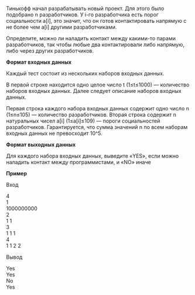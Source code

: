 Тинькофф начал разрабатывать новый проект. Для этого было подобрано n разработчиков. У i-го разработчика есть порог социальности a[i], это значит, что он готов контактировать напрямую с не более чем a[i] другими разработчиками.

Определите, можно ли наладить контакт между какими-то парами разработчиков, так чтобы любые два контактировали либо напрямую, либо через других разработчиков.

**Формат входных данных**

Каждый тест состоит из нескольких наборов входных данных.

В первой строке находится одно целое число t (1≤t≤1000) — количество наборов входных данных. Далее следует описание наборов входных данных.

Первая строка каждого набора входных данных содержит одно число n (1≤n≤105) — количество разработчиков. Вторая строка содержит n натуральных чисел a[i] (1≤a[i]≤109) — пороги социальностей разработчиков. Гарантируется, что сумма значений n по всем наборам входных данных не превосходит 10^5.

**Формат выходных данных**

Для каждого набора входных данных, выведите «YES», если можно наладить контакт между программистами, и «NO» иначе

**Пример**

Вход

4  
1  
1000000000  
2  
1 1  
3  
1 1 1  
4  
1 1 2 2  

Вывод

Yes  
Yes  
No  
Yes